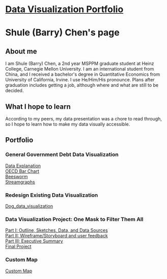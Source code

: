 # [Data Visualization Portfolio](https://barrychen825.github.io/chen-portfolio/)
# Shule (Barry) Chen's page
## About me 
I am Shule (Barry) Chen, a 2nd year MSPPM graduate student at Heinz College, Carnegie Mellon University. 
I am an international student from China, and I received a bachelor's degree in Quantitative Economics from University of California, Irvine. 
I use He/Him/His pronounce. 
Plans after graduation includes getting a job, although where and what are still to be decided.
## What I hope to learn
According to my peers, my data presentation was a chore to read through, so I hope to learn how to make my data visually accessible.
## Portfolio
### General Government Debt Data Visualization
[Data Explanation](/Data_explanation.md)  
[OECD Bar Chart](/Dataviz1.md)  
[Beesworm](/General_Government_Debt.md)  
[Streamgraphs](/General_gov_debt_2.md) 
  
### Redesign Existing Data Visualization  
[Dog_data_visualization](/Dog_stat.md)
  
### Data Visualization Project: One Mask to Filter Them All
[Part I: Outline, Sketches, Data, and Data Sources](/final_project.md)  
[Part II: Wireframe/Storyboard and user feedback](/final_project2.md)  
[Part III: Executive Summary](/final_project3.md)  
[Final Project](https://carnegiemellon.shorthandstories.com/one-mask-to-filter-them-all/index.html)
    
### Custom Map  
[Custom Map](/custom_map.md)  
